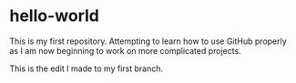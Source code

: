 # hello-world
This is my first repository. Attempting to learn how to use GitHub properly as I am now beginning to work on more complicated projects.

This is the edit I made to my first branch.

